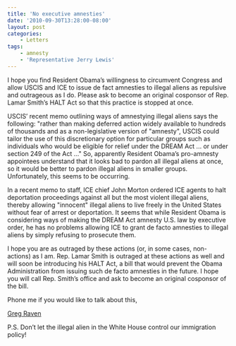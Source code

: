 ```yaml
---
title: 'No executive amnesties'
date: '2010-09-30T13:28:00-08:00'
layout: post
categories:
    - Letters
tags:
    - amnesty
    - 'Representative Jerry Lewis'
---
```


I hope you find Resident Obama’s willingness to circumvent Congress and allow USCIS and ICE to issue de fact amnesties to illegal aliens as repulsive and outrageous as I do. Please ask to become an original cosponsor of Rep. Lamar Smith’s HALT Act so that this practice is stopped at once.  
  
USCIS’ recent memo outlining ways of amnestying illegal aliens says the following: "rather than making deferred action widely available to hundreds of thousands and as a non-legislative version of "amnesty", USCIS could tailor the use of this discretionary option for particular groups such as individuals who would be eligible for relief under the DREAM Act ... or under section 249 of the Act ..." So, apparently Resident Obama’s pro-amnesty appointees understand that it looks bad to pardon all illegal aliens at once, so it would be better to pardon illegal aliens in smaller groups. Unfortunately, this seems to be occurring.

In a recent memo to staff, ICE chief John Morton ordered ICE agents to halt deportation proceedings against all but the most violent illegal aliens, thereby allowing "innocent" illegal aliens to live freely in the United States without fear of arrest or deportation. It seems that while Resident Obama is considering ways of making the DREAM Act amnesty U.S. law by executive order, he has no problems allowing ICE to grant de facto amnesties to illegal aliens by simply refusing to prosecute them.

I hope you are as outraged by these actions (or, in some cases, non-actions) as I am. Rep. Lamar Smith is outraged at these actions as well and will soon be introducing his HALT Act, a bill that would prevent the Obama Administration from issuing such de facto amnesties in the future. I hope you will call Rep. Smith’s office and ask to become an original cosponsor of the bill.

Phone me if you would like to talk about this,

[Greg Raven](https://www.gregraven.org/)

P.S. Don’t let the illegal alien in the White House control our immigration policy!